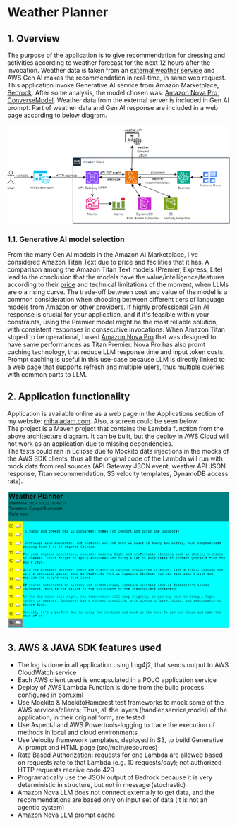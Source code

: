 # Weather Planner

## 1. Overview

The purpose of the application is to give recommendation for dressing and activities according to weather forecast for the next 12 hours after the invocation. Weather data is taken from an [external weather service](https://openweathermap.org/api) and AWS Gen AI makes the recommendation in real-time, in same web request.
This application invoke Generative AI service from Amazon Marketplace, [Bedrock](https://aws.amazon.com/bedrock/). After some analysis, the model chosen was: [Amazon Nova Pro](https://aws.amazon.com/ai/generative-ai/nova/), [ConverseModel](https://github.com/awsdocs/aws-doc-sdk-examples/tree/main/javav2/example_code/bedrock-runtime).
Weather data from the external server is included in Gen AI prompt. Part of weather data and Gen AI response are included in a web page according to below diagram.

![Weather Planning](aws_weather_planning_v3.png "Weather Planning")

### 1.1. Generative AI model selection
From the many Gen AI models in the Amazon AI Marketplace, I've considered Amazon Titan Text due to price and facilities that it has. A comparison among the Amazon Titan Text models (Premier, Express, Lite) lead to the conclusion that the models have the value/intelligence/features according to their [price](https://aws.amazon.com/bedrock/pricing/) and technical limitations of the moment, when LLMs are o a rising curve.
The trade-off between cost and value of the model is a common consideration when choosing between different tiers of language models from Amazon or other providers. If highly professional Gen AI response is crucial for your application, and if it's feasible within your constraints, using the Premier model might be the most reliable solution, with consistent responses in consecutive invocations.
When Amazon Titan stoped to be operational, I used [Amazon Nova Pro](https://aws.amazon.com/ai/generative-ai/nova/) that was designed to have same performances as Titan Premier. 
Nova Pro has also promt caching technology, that reduce LLM response time and input token costs. Prompt caching is useful in this use-case because LLM is directly linked to a web page that supports refresh and multiple users, thus multiple queries with common parts to LLM.

## 2. Application functionality
Application is available online as a web page in the Applications section of my website: [mihaiadam.com](https://mihaiadam.com/weather). Also, a screen could be seen below.<br>
The project is a Maven project that contains the Lambda function from the above architecture diagram. It can be built, but the deploy in AWS Cloud will not work as an application due to missing dependencies.<br>
The tests could ran in Eclipse due to Mockito data injections in the mocks of the AWS SDK clients, thus all the original code of the Lambda will run with mock data from real sources (API Gateway JSON event, weather API JSON response, Titan recommendation, S3 velocity templates, DynamoDB access rate).

![Weather Planning](screen_1.png "Weather Planning")

## 3. AWS & JAVA SDK features used
- The log is done in all application using Log4j2, that sends output to AWS CloudWatch service
- Each AWS client used is encapsulated in a POJO application service
- Deploy of AWS Lambda Function is done from the build process configured in pom.xml 
- Use Mockito & MockitoHamcrest test frameworks to mock some of the AWS services/clients; Thus, all the layers (handler,service,model) of the application, in their original form, are tested
- Use AspectJ and AWS Powertools-logging to trace the execution of methods in local and cloud environments
- Use Velocity framework templates, deployed in S3, to build Generative AI prompt and HTML page (src/main/resources)
- Rate Based Authorization: requests for one Lambda are allowed based on requests rate to that Lambda (e.g. 10 requests/day); not authorized HTTP requests receive code 429
- Programatically use the JSON output of Bedrock because it is very deterministic in structure, but not in message (stochastic)
- Amazon Nova LLM does not connect externally to get data, and the recommendations are based only on input set of data (it is not an agentic system)
- Amazon Nova LLM prompt cache
